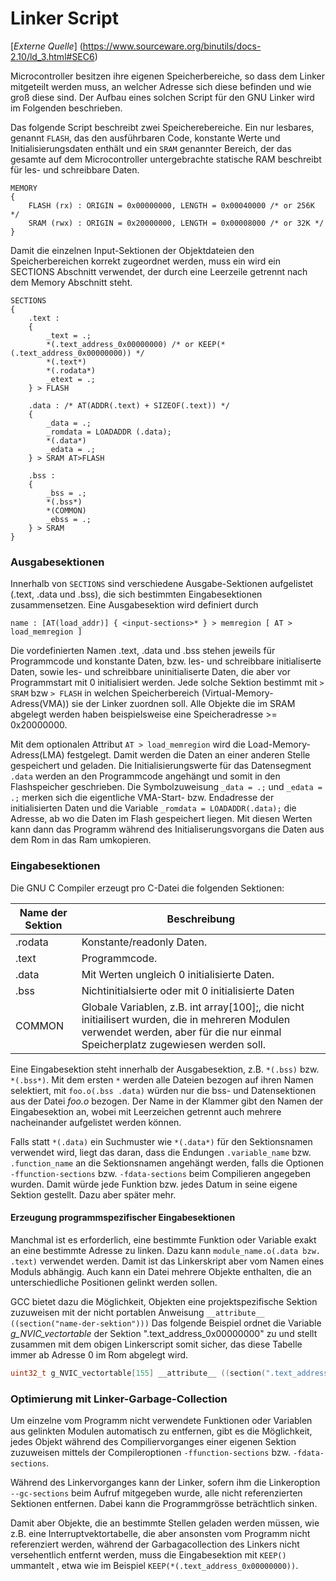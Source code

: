 # Linker Script

[_Externe Quelle_] (https://www.sourceware.org/binutils/docs-2.10/ld_3.html#SEC6)

Microcontroller besitzen ihre eigenen Speicherbereiche, so dass dem Linker mitgeteilt werden muss, 
an welcher Adresse sich diese befinden und wie groß diese sind. Der Aufbau eines solchen Script für 
den GNU Linker wird im Folgenden beschrieben.

Das folgende Script beschreibt zwei Speicherebereiche. Ein nur lesbares, genannt `FLASH`, das
den ausführbaren Code, konstante Werte und Initialisierungsdaten enthält und ein `SRAM` genannter
Bereich, der das gesamte auf dem Microcontroller untergebrachte statische RAM beschreibt für
les- und schreibbare Daten.


```Linker
MEMORY
{
    FLASH (rx) : ORIGIN = 0x00000000, LENGTH = 0x00040000 /* or 256K */
    SRAM (rwx) : ORIGIN = 0x20000000, LENGTH = 0x00008000 /* or 32K */
}
```

Damit die einzelnen Input-Sektionen der Objektdateien den Speicherbereichen korrekt zugeordnet werden, muss
ein wird ein SECTIONS Abschnitt verwendet, der durch eine Leerzeile getrennt nach dem Memory Abschnitt steht.

```Linker
SECTIONS
{
    .text :
    {
        _text = .;
        *(.text_address_0x00000000) /* or KEEP(*(.text_address_0x00000000)) */
        *(.text*)
        *(.rodata*)
        _etext = .;
    } > FLASH

    .data : /* AT(ADDR(.text) + SIZEOF(.text)) */
    {
        _data = .;
        _romdata = LOADADDR (.data);
        *(.data*)
        _edata = .;
    } > SRAM AT>FLASH

    .bss :
    {
        _bss = .;
        *(.bss*)
        *(COMMON)
        _ebss = .;
    } > SRAM
}
```
### Ausgabesektionen

Innerhalb von `SECTIONS` sind verschiedene Ausgabe-Sektionen aufgelistet (.text, .data und .bss), die sich bestimmten
Eingabesektionen zusammensetzen. Eine Ausgabesektion wird definiert durch

```Linker
name : [AT(load_addr)] { <input-sections>* } > memregion [ AT > load_memregion ]
```

Die vordefinierten Namen .text, .data und .bss stehen jeweils für Programmcode und konstante Daten, 
bzw. les- und schreibbare initialiserte Daten, sowie les- und schreibbare uninitialiserte Daten, die
aber vor Programmstart mit 0 initialisiert werden. Jede solche Sektion bestimmt mit `> SRAM` bzw `> FLASH`
in welchen Speicherbereich (Virtual-Memory-Adress(VMA)) sie der Linker zuordnen soll.
Alle Objekte die im SRAM abgelegt werden haben beispielsweise eine Speicheradresse >= 0x20000000.

Mit dem optionalen Attribut `AT > load_memregion` wird die Load-Memory-Adress(LMA) festgelegt.
Damit werden die Daten an einer anderen Stelle gespeichert und geladen. Die Initialisierungswerte für
das Datensegment `.data` werden an den Programmcode angehängt und somit in den Flashspeicher geschrieben.
Die Symbolzuweisung `_data = .;` und `_edata = .;` merken sich die eigentliche VMA-Start- bzw. Endadresse 
der initialisierten Daten und die Variable `_romdata = LOADADDR(.data);` die Adresse, ab wo die Daten im 
Flash gespeichert liegen. Mit diesen Werten kann dann das Programm während des Initialiserungsvorgans die
Daten aus dem Rom in das Ram umkopieren.

### Eingabesektionen

Die GNU C Compiler erzeugt pro C-Datei die folgenden Sektionen:

| Name der Sektion | Beschreibung |
| ---------------- | ------------ |
| .rodata      | Konstante/readonly Daten. |
| .text        | Programmcode. |
| .data        | Mit Werten ungleich 0 initialisierte Daten. |
| .bss         | Nichtinitialsierte oder mit 0 initialisierte Daten |
| COMMON       | Globale Variablen, z.B. int array[100];, die nicht initiailisert wurden, die in mehreren Modulen verwendet werden, aber für die nur einmal Speicherplatz zugewiesen werden soll. |

Eine Eingabesektion steht innerhalb der Ausgabesektion, z.B. `*(.bss)` bzw. `*(.bss*)`. 
Mit dem ersten `*` werden alle Dateien bezogen auf ihren Namen selektiert, mit `foo.o(.bss .data)` würden 
nur die bss- und Datensektionen aus der Datei _foo.o_ bezogen. Der Name in der Klammer gibt den Namen der
Eingabesektion an, wobei mit Leerzeichen getrennt auch mehrere nacheinander aufgelistet werden können.

Falls statt `*(.data)` ein Suchmuster wie `*(.data*)` für den Sektionsnamen verwendet wird, liegt das daran,
dass die Endungen `.variable_name` bzw. `.function_name` an die Sektionsnamen angehängt werden, 
falls die Optionen `-ffunction-sections` bzw. `-fdata-sections` beim Compilieren angegeben wurden.
Damit würde jede Funktion bzw. jedes Datum in seine eigene Sektion gestellt. Dazu aber später mehr.

#### Erzeugung programmspezifischer Eingabesektionen

Manchmal ist es erforderlich, eine bestimmte Funktion oder Variable exakt an eine bestimmte Adresse zu linken.
Dazu kann `module_name.o(.data bzw. .text)` verwendet werden. Damit ist das Linkerskript aber vom Namen eines
Moduls abhängig. Auch kann ein Datei mehrere Objekte enthalten, die an unterschiedliche Positionen gelinkt werden sollen.

GCC bietet dazu die Möglichkeit, Objekten eine projektspezifische Sektion zuzuweisen mit der nicht portablen
Anweisung `__attribute__ ((section("name-der-sektion")))` Das folgende Beispiel ordnet die Variable 
_g_NVIC_vectortable_ der Sektion ".text_address_0x00000000" zu und stellt zusammen mit dem obigen Linkerscript 
somit sicher, das diese Tabelle immer ab Adresse 0 im Rom abgelegt wird.

```C
uint32_t g_NVIC_vectortable[155] __attribute__ ((section(".text_address_0x00000000"))) = { ... };
```

### Optimierung mit Linker-Garbage-Collection

Um einzelne vom Programm nicht verwendete Funktionen oder Variablen aus gelinkten Modulen automatisch zu entfernen, 
gibt es die Möglichkeit, jedes Objekt während des Compiliervorganges einer eigenen Sektion zuzuweisen
mittels der Compileroptionen `-ffunction-sections` bzw. `-fdata-sections`.

Während des Linkervorganges kann der Linker, sofern ihm die Linkeroption `--gc-sections` beim Aufruf mitgegeben wurde,
alle nicht referenzierten Sektionen entfernen. Dabei kann die Programmgrösse beträchtlich sinken.

Damit aber Objekte, die an bestimmte Stellen geladen werden müssen, wie z.B. eine Interruptvektortabelle, die aber
ansonsten vom Programm nicht referenziert werden, während der Garbagacollection des Linkers nicht versehentlich entfernt 
werden, muss die Eingabesektion mit `KEEP()` ummantelt , etwa wie im Beispiel `KEEP(*(.text_address_0x00000000))`.
